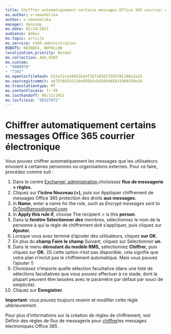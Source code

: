 ```yaml
---
title: Chiffrer automatiquement certains messages Office 365 courrier électronique
ms.author: v-smandalika
author: v-smandalika
manager: dansimp
ms.date: 02/24/2021
audience: Admin
ms.topic: article
ms.service: o365-administration
ROBOTS: NOINDEX, NOFOLLOW
localization_priority: Normal
ms.collection: Adm_O365
ms.custom:
- "9000078"
- "7342"
ms.openlocfilehash: b15a72ced4921b3df1b7105837592781188a2a25
ms.sourcegitcommit: ab75f66355116e995b3cb5505465b31989339e28
ms.translationtype: MT
ms.contentlocale: fr-FR
ms.lasthandoff: 08/13/2021
ms.locfileid: "58327972"
---
```

# <a name="automatically-encrypt-certain-office-365-email-messages"></a>Chiffrer automatiquement certains messages Office 365 courrier électronique

Vous pouvez chiffrer automatiquement les messages que les utilisateurs envoient à certaines personnes ou organisations externes. Pour ce faire, procédez comme suit :

1. Dans le centre [Exchange' administration,](https://outlook.office365.com/ecp/)choisissez **flux de messagerie > règles.** 
2. Cliquez sur **l’icône Nouveau (+),** puis sur Appliquer chiffrement de messages Office 365 protection des droits **aux messages.**
3. In **Name**, enter a name for the rule, such as *Encrypt messages sent to DrToniRamos@gmail.com*.
4. In **Apply this rule if**, choose The recipient > is this **person**. 
5. Dans la **fenêtre Sélectionner des** membres, sélectionnez le nom de la personne à qui la règle de chiffrement doit s’appliquer, puis cliquez sur **Ajouter.** 
6. Lorsque vous avez terminé d’ajouter des utilisateurs, cliquez **sur OK.**
7. En plus du **champ Faire le champ** Suivant, cliquez sur Sélectionner **un**. 
8. Dans le menu **déroulant du modèle RMS,** sélectionnez **Chiffrer,** puis cliquez sur **OK.** (Si cette option n’est pas disponible, cela signifie que votre plan n’inclut pas le chiffrement automatique. Mais vous pouvez l’ajouter !)
9. Choisissez n’importe quelle sélection facultative (dans une liste de sélections facultatives que vous pouvez effectuer à ce stade, dont la plupart peuvent être laissées avec le paramètre par défaut par souci de simplicité).
10. Cliquez sur **Enregistrer**.

**Important**: vous pouvez toujours revenir et modifier cette règle ultérieurement.

Pour plus d’informations sur la création de règles de chiffrement, voir Définir des règles de flux de messagerie pour [chiffrer](https://docs.microsoft.com/microsoft-365/compliance/define-mail-flow-rules-to-encrypt-email)les messages électroniques Office 365 .

